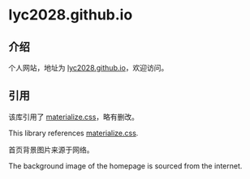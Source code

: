 # lyc2028.github.io

## 介绍

个人网站，地址为 [lyc2028.github.io](https://lyc2028.github.io/)，欢迎访问。

## 引用

该库引用了 [materialize.css](https://github.com/Dogfalo/materialize)，略有删改。

This library references [materialize.css](https://github.com/Dogfalo/materialize).

首页背景图片来源于网络。

The background image of the homepage is sourced from the internet.
